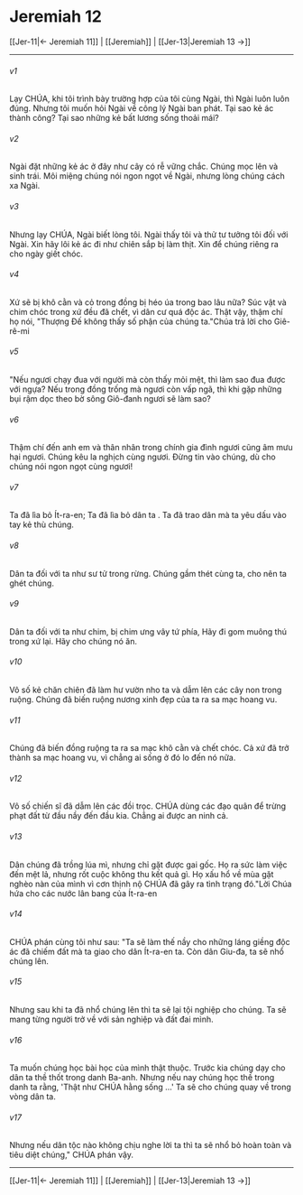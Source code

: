 # Jeremiah 12

[[Jer-11|← Jeremiah 11]] | [[Jeremiah]] | [[Jer-13|Jeremiah 13 →]]
***



###### v1 
Lạy CHÚA, khi tôi trình bày trường hợp của tôi cùng Ngài, thì Ngài luôn luôn đúng. Nhưng tôi muốn hỏi Ngài về công lý Ngài ban phát. Tại sao kẻ ác thành công? Tại sao những kẻ bất lương sống thoải mái? 

###### v2 
Ngài đặt những kẻ ác ở đây như cây có rễ vững chắc. Chúng mọc lên và sinh trái. Môi miệng chúng nói ngon ngọt về Ngài, nhưng lòng chúng cách xa Ngài. 

###### v3 
Nhưng lạy CHÚA, Ngài biết lòng tôi. Ngài thấy tôi và thử tư tưởng tôi đối với Ngài. Xin hãy lôi kẻ ác đi như chiên sắp bị làm thịt. Xin để chúng riêng ra cho ngày giết chóc. 

###### v4 
Xứ sẽ bị khô cằn và cỏ trong đồng bị héo úa trong bao lâu nữa? Súc vật và chim chóc trong xứ đều đã chết, vì dân cư quá độc ác. Thật vậy, thậm chí họ nói, "Thượng Đế không thấy số phận của chúng ta."Chúa trả lời cho Giê-rê-mi 

###### v5 
"Nếu ngươi chạy đua với người mà còn thấy mỏi mệt, thì làm sao đua được với ngựa? Nếu trong đồng trống mà ngươi còn vấp ngã, thì khi gặp những bụi rậm dọc theo bờ sông Giô-đanh ngươi sẽ làm sao? 

###### v6 
Thậm chí đến anh em và thân nhân trong chính gia đình ngươi cũng âm mưu hại ngươi. Chúng kêu la nghịch cùng ngươi. Đừng tin vào chúng, dù cho chúng nói ngon ngọt cùng ngươi! 

###### v7 
Ta đã lìa bỏ Ít-ra-en; Ta đã lìa bỏ dân ta . Ta đã trao dân mà ta yêu dấu vào tay kẻ thù chúng. 

###### v8 
Dân ta đối với ta như sư tử trong rừng. Chúng gầm thét cùng ta, cho nên ta ghét chúng. 

###### v9 
Dân ta đối với ta như chim, bị chim ưng vây tứ phía, Hãy đi gom muông thú trong xứ lại. Hãy cho chúng nó ăn. 

###### v10 
Vô số kẻ chăn chiên đã làm hư vườn nho ta và dẫm lên các cây non trong ruộng. Chúng đã biến ruộng nương xinh đẹp của ta ra sa mạc hoang vu. 

###### v11 
Chúng đã biến đồng ruộng ta ra sa mạc khô cằn và chết chóc. Cả xứ đã trở thành sa mạc hoang vu, vì chẳng ai sống ở đó lo đến nó nữa. 

###### v12 
Vô số chiến sĩ đã dẫm lên các đồi trọc. CHÚA dùng các đạo quân để trừng phạt đất từ đầu nầy đến đầu kia. Chẳng ai được an ninh cả. 

###### v13 
Dân chúng đã trồng lúa mì, nhưng chỉ gặt được gai gốc. Họ ra sức làm việc đến mệt lả, nhưng rốt cuộc không thu kết quả gì. Họ xấu hổ về mùa gặt nghèo nàn của mình vì cơn thịnh nộ CHÚA đã gây ra tình trạng đó."Lời Chúa hứa cho các nước lân bang của Ít-ra-en 

###### v14 
CHÚA phán cùng tôi như sau: "Ta sẽ làm thế nầy cho những láng giềng độc ác đã chiếm đất mà ta giao cho dân Ít-ra-en ta. Còn dân Giu-đa, ta sẽ nhổ chúng lên. 

###### v15 
Nhưng sau khi ta đã nhổ chúng lên thì ta sẽ lại tội nghiệp cho chúng. Ta sẽ mang từng người trở về với sản nghiệp và đất đai mình. 

###### v16 
Ta muốn chúng học bài học của mình thật thuộc. Trước kia chúng dạy cho dân ta thề thốt trong danh Ba-anh. Nhưng nếu nay chúng học thề trong danh ta rằng, 'Thật như CHÚA hằng sống …' Ta sẽ cho chúng quay về trong vòng dân ta. 

###### v17 
Nhưng nếu dân tộc nào không chịu nghe lời ta thì ta sẽ nhổ bỏ hoàn toàn và tiêu diệt chúng," CHÚA phán vậy.

***
[[Jer-11|← Jeremiah 11]] | [[Jeremiah]] | [[Jer-13|Jeremiah 13 →]]
